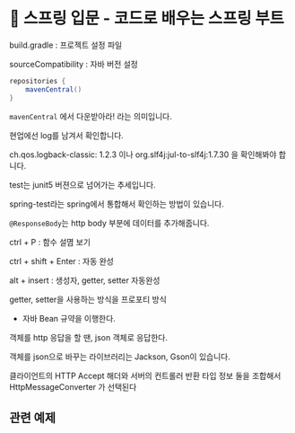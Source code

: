 # 💪 스프링 입문 - 코드로 배우는 스프링 부트

build.gradle : 프로젝트 설정 파일

sourceCompatibility : 자바 버전 설정 

```gradle
repositories {
	mavenCentral()
}
```

`mavenCentral` 에서 다운받아라! 라는 의미입니다.

현업에선 log를 남겨서 확인합니다.

ch.qos.logback-classic: 1.2.3 이나 org.slf4j:jul-to-slf4j:1.7.30 을 확인해봐야 합니다.  

test는 junit5 버젼으로 넘어가는 추세입니다.  

spring-test라는 spring에서 통합해서 확인하는 방법이 있습니다.

`@ResponseBody`는 http body 부분에 데이터를 추가해줍니다.

ctrl + P : 함수 설몀 보기

ctrl + shift + Enter : 자동 완성

alt + insert : 생성자, getter, setter 자동완성

getter, setter을 사용하는 방식을 프로포티 방식 

* 자바 Bean 규약을 이행한다.

객체를 http 응답을 할 땐, json 객체로 응답한다.

객체를 json으로 바꾸는 라이브러리는 Jackson, Gson이 있습니다.

클라이언트의 HTTP Accept 해더와 서버의 컨트롤러 반환 타입 정보 둘을 조합해서 HttpMessageConverter 가 선택된다

## 관련 예제

